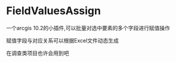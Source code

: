 # FieldValuesAssign
一个arcgis 10.2的小插件,可以批量对选中要素的多个字段进行赋值操作

赋值字段与对应关系可以根据Excel文件动态生成

在调查类项目也许会用到吧

